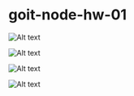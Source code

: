 # goit-node-hw-01

<!-- command "list" -->

![Alt text](https://ibb.co/NWNg467)

<!-- command "get" -->

![Alt text](https://ibb.co/wwzjHgh)

<!-- command "add" -->

![Alt text](https://ibb.co/K2jQX9j)

<!-- command "remove" -->

![Alt text](https://ibb.co/PT3N98h)
